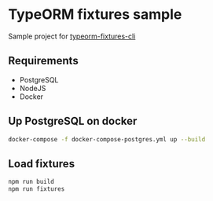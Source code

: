 # TypeORM fixtures sample
Sample project for [typeorm-fixtures-cli](https://github.com/RobinCK/typeorm-fixtures)

## Requirements 
 - PostgreSQL
 - NodeJS
 - Docker
 
## Up PostgreSQL on docker 
 
```bash
docker-compose -f docker-compose-postgres.yml up --build
```

## Load fixtures
```bash
npm run build
npm run fixtures

```
